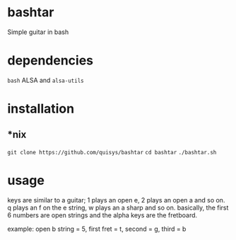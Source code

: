# bashtar
Simple guitar in bash

# dependencies
`bash`
ALSA and `alsa-utils`

# installation
## \*nix
`git clone https://github.com/quisys/bashtar`
`cd bashtar`
`./bashtar.sh`

# usage
keys are similar to a guitar; 1 plays an open e, 2 plays an open a and so on.
q plays an f on the e string, w plays an a sharp and so on.
basically, the first 6 numbers are open strings and the alpha keys are the fretboard.

example: open b string = 5, first fret = t, second = g, third = b
